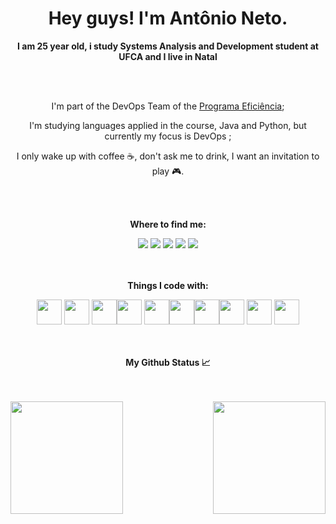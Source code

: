 <div dsplay="inline-block">

 <h1 align="center">Hey guys! I'm Antônio Neto.</h1>
 <strong><p align="center"> I am 25 year old, i study Systems Analysis and Development student at UFCA and I live in Natal </p></strong>
</br>
</br>
 <div display="inline-block"  align="center">
 <p align="center"> I'm part of the DevOps Team of the <a href="https://www.programaeficiencia.com.br/">Programa Eficiência</a>;</p>
 <p align="center"> I'm studying languages ​​applied in the course, Java and Python, but currently my focus is DevOps ;</p>
 <p align="center"> I only wake up with coffee ☕, don't ask me to drink, I want an invitation to play 🎮.</p>
</div>

</br>
</br>
 
<strong><p align="center">Where to find me: </p></strong>

<div align="center"> <a href="https://www.youtube.com/@JoseAntoniodeSouzaNeto-ms2ou" target="_blank"><img loading="lazy" src="https://img.shields.io/badge/YouTube-FF0000?style=for-the-badge&logo=youtube&logoColor=white" target="_blank"></a> <a href="https://www.instagram.com/tomsouzaneto/" target="_blank"><img     loading="lazy" src="https://img.shields.io/badge/-Instagram-%23E4405F?style=for-the-badge&logo=instagram&logoColor=white" target="_blank"></a> <a href="https://www.twitch.tv/zenetooooooh" target="_blank"><img loading="lazy" src="https://img.shields.io/badge/Twitch-9146FF?style=for-the-badge&logo=twitch&logoColor=white" target="_blank"></a> <a href = "mailto:antonio.souzneto@gmail.com"><img loading="lazy" src="https://img.shields.io/badge/Gmail-D14836?style=for-the-badge&logo=gmail&logoColor=white" target="_blank"></a> <a href="https://www.linkedin.com/in/tomsouzaneto/" target="_blank"><img loading="lazy" src="https://img.shields.io/badge/-LinkedIn-%230077B5?style=for-the-badge&logo=linkedin&logoColor=white" target="_blank"></a></div>
</div>
</br>
</br>
<strong><p align="center"> Things I code with: </p></strong>

<div align="center"><img loading="lazy" src="https://cdn.jsdelivr.net/gh/devicons/devicon/icons/linux/linux-original.svg" width="40" height="40"/> <img loading="lazy" src="https://cdn.jsdelivr.net/gh/devicons/devicon/icons/javascript/javascript-original.svg" width="40" height="40"/> <img loading="lazy" src="https://cdn.jsdelivr.net/gh/devicons/devicon/icons/python/python-original.svg" width="40" height="40"/><img loading="lazy" src="https://cdn.jsdelivr.net/gh/devicons/devicon/icons/html5/html5-original-wordmark.svg" width="40" height="40"/> <img loading="lazy" src="https://cdn.jsdelivr.net/gh/devicons/devicon/icons/css3/css3-original.svg" width="40" height="40"/><img loading="lazy" src="https://cdn.jsdelivr.net/gh/devicons/devicon/icons/mysql/mysql-original.svg" width="40" height="40"/><img loading="lazy" src="https://cdn.jsdelivr.net/gh/devicons/devicon/icons/postgresql/postgresql-original.svg" width="40" height="40"/><img loading="lazy" src="https://cdn.jsdelivr.net/gh/devicons/devicon/icons/sqlite/sqlite-original.svg" width="40" height="40"/> <img loading="lazy" src="https://cdn.jsdelivr.net/gh/devicons/devicon/icons/docker/docker-original.svg" width="40" height="40"/> <img src="https://cdn.jsdelivr.net/gh/devicons/devicon/icons/java/java-original-wordmark.svg" width="40" height="40" />
</div>
</br>
</br>
<strong><p align="center"> My Github Status 📈 </p></strong>
</br>
</br>
<a href="https://github.com/joseantonioneto">
  <img align="center" height="180em" src="https://github-readme-stats-eight-theta.vercel.app/api?username=joseantonioneto&show_icons=true&theme=algolia&include_all_commits=true&count_private=true"/>
  <img align="right" height="180em" src="https://github-readme-stats-eight-theta.vercel.app/api/top-langs/?username=joseantonioneto&layout=compact&langs_count=8&theme=algolia"/>
</a>


